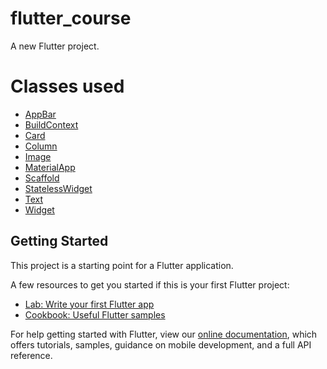 # flutter_course

A new Flutter project.

# Classes used

- [AppBar](https://docs.flutter.io/flutter/material/AppBar-class.html)
- [BuildContext](https://docs.flutter.io/flutter/widgets/BuildContext-class.html)
- [Card](https://docs.flutter.io/flutter/material/Card-class.html)
- [Column](https://docs.flutter.io/flutter/widgets/Column-class.html)
- [Image](https://docs.flutter.io/flutter/dart-ui/Image-class.html)
- [MaterialApp](https://docs.flutter.io/flutter/material/MaterialApp-class.html)
- [Scaffold](https://docs.flutter.io/flutter/material/Scaffold-class.html)
- [StatelessWidget](https://docs.flutter.io/flutter/widgets/StatelessWidget-class.html)
- [Text](https://docs.flutter.io/flutter/scheduler/TickerProvider-class.html)
- [Widget](https://docs.flutter.io/flutter/widgets/Widget-class.html)

## Getting Started

This project is a starting point for a Flutter application.

A few resources to get you started if this is your first Flutter project:

- [Lab: Write your first Flutter app](https://flutter.io/docs/get-started/codelab)
- [Cookbook: Useful Flutter samples](https://flutter.io/docs/cookbook)

For help getting started with Flutter, view our 
[online documentation](https://flutter.io/docs), which offers tutorials, 
samples, guidance on mobile development, and a full API reference.
